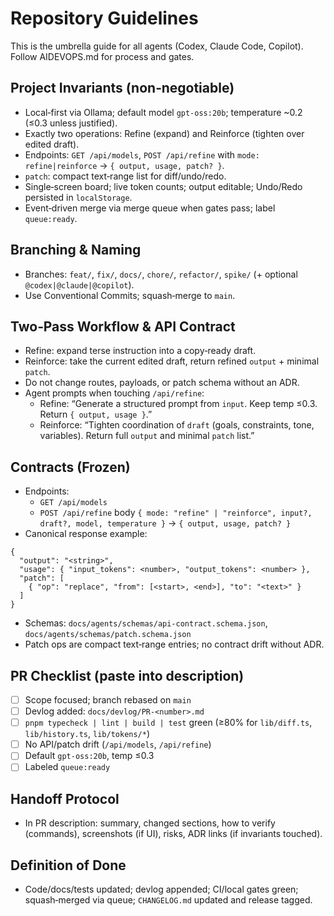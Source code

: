 # Repository Guidelines

This is the umbrella guide for all agents (Codex, Claude Code, Copilot). Follow AIDEVOPS.md for process and gates.

## Project Invariants (non‑negotiable)
- Local‑first via Ollama; default model `gpt-oss:20b`; temperature ~0.2 (≤0.3 unless justified).
- Exactly two operations: Refine (expand) and Reinforce (tighten over edited draft).
- Endpoints: `GET /api/models`, `POST /api/refine` with `mode: refine|reinforce` → `{ output, usage, patch? }`.
- `patch`: compact text‑range list for diff/undo/redo.
- Single‑screen board; live token counts; output editable; Undo/Redo persisted in `localStorage`.
- Event‑driven merge via merge queue when gates pass; label `queue:ready`.

## Branching & Naming
- Branches: `feat/`, `fix/`, `docs/`, `chore/`, `refactor/`, `spike/` (+ optional `@codex|@claude|@copilot`).
- Use Conventional Commits; squash‑merge to `main`.

## Two‑Pass Workflow & API Contract
- Refine: expand terse instruction into a copy‑ready draft.
- Reinforce: take the current edited draft, return refined `output` + minimal `patch`.
- Do not change routes, payloads, or patch schema without an ADR.
- Agent prompts when touching `/api/refine`:
  - Refine: “Generate a structured prompt from `input`. Keep temp ≤0.3. Return `{ output, usage }`.”
  - Reinforce: “Tighten coordination of `draft` (goals, constraints, tone, variables). Return full `output` and minimal `patch` list.”

## Contracts (Frozen)
- Endpoints:
  - `GET /api/models`
  - `POST /api/refine` body `{ mode: "refine" | "reinforce", input?, draft?, model, temperature }` → `{ output, usage, patch? }`
- Canonical response example:
```
{
  "output": "<string>",
  "usage": { "input_tokens": <number>, "output_tokens": <number> },
  "patch": [
    { "op": "replace", "from": [<start>, <end>], "to": "<text>" }
  ]
}
```
- Schemas: `docs/agents/schemas/api-contract.schema.json`, `docs/agents/schemas/patch.schema.json`
- Patch ops are compact text‑range entries; no contract drift without ADR.

## PR Checklist (paste into description)
- [ ] Scope focused; branch rebased on `main`
- [ ] Devlog added: `docs/devlog/PR-<number>.md`
- [ ] `pnpm typecheck | lint | build | test` green (≥80% for `lib/diff.ts`, `lib/history.ts`, `lib/tokens/*`)
- [ ] No API/patch drift (`/api/models`, `/api/refine`)
- [ ] Default `gpt-oss:20b`, temp ≤0.3
- [ ] Labeled `queue:ready`

## Handoff Protocol
- In PR description: summary, changed sections, how to verify (commands), screenshots (if UI), risks, ADR links (if invariants touched).

## Definition of Done
- Code/docs/tests updated; devlog appended; CI/local gates green; squash‑merged via queue; `CHANGELOG.md` updated and release tagged.

